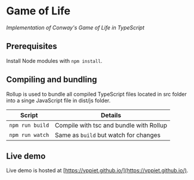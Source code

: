 # Game of Life
*Implementation of Conway's Game of Life in TypeScript*

## Prerequisites
Install Node modules with `npm install`.

## Compiling and bundling
Rollup is used to bundle all compiled TypeScript files
located in src folder into a singe JavaScript file in
dist/js folder.

| Script          | Details                                  |
|-----------------|------------------------------------------|
| `npm run build` | Compile with tsc and bundle with Rollup  |
| `npm run watch` | Same as `build` but watch for changes    |

## Live demo
Live demo is hosted at [https://vppiet.github.io/](https://vppiet.github.io/).
